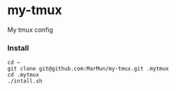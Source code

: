 # my-tmux
My tmux config

### Install

```
cd ~
git clone git@github.com:MarMun/my-tmux.git .mytmux
cd .mytmux
./intall.sh
```
